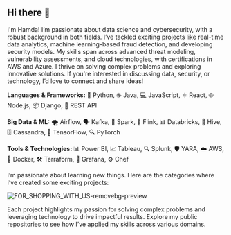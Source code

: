 ## Hi there 👋
I'm Hamda! I’m passionate about data science and cybersecurity, with a robust background in both fields. I’ve tackled exciting projects like real-time data analytics, machine learning-based fraud detection, and developing security models. My skills span across advanced threat modeling, vulnerability assessments, and cloud technologies, with certifications in AWS and Azure. I thrive on solving complex problems and exploring innovative solutions. If you're interested in discussing data, security, or technology, I’d love to connect and share ideas!

<b>Languages & Frameworks:</b> 🐍 Python, ☕ Java, 💻 JavaScript, ⚛️ React, 🌐 Node.js, 📦 Django, 🔗 REST API 

<b>Big Data & ML:</b> 🌪️ Airflow, 🗣️ Kafka, 🧩 Spark, 🚀 Flink, 📊 Databricks, 📂 Hive, 🗄️ Cassandra, 🧠 TensorFlow, 🔍 PyTorch

<b>Tools & Technologies: </b> 📊 Power BI, 📈 Tableau, 🔍 Splunk, 🛡️ YARA, ☁️ AWS, 🐳 Docker, 🛠️ Terraform, 🔔 Grafana, ⚙️ Chef




I’m passionate about learning new things. Here are the categories where I’ve created some exciting projects: 

![FOR_SHOPPING_WITH_US-removebg-preview](https://github.com/user-attachments/assets/212dd748-2275-4ef4-8e37-ae36e334e970)



Each project highlights my passion for solving complex problems and leveraging technology to drive impactful results. Explore my public repositories to see how I’ve applied my skills across various domains.




<!--
**hydrangeas20/hydrangeas20** is a ✨ _special_ ✨ repository because its `README.md` (this file) appears on your GitHub profile.

Here are some ideas to get you started:

- 🔭 I’m currently working on ...
- 🌱 I’m currently learning ...
- 👯 I’m looking to collaborate on ...
- 🤔 I’m looking for help with ...
- 💬 Ask me about ...
- 📫 How to reach me: ...
- 😄 Pronouns: ...
- ⚡ Fun fact: ...
-->
